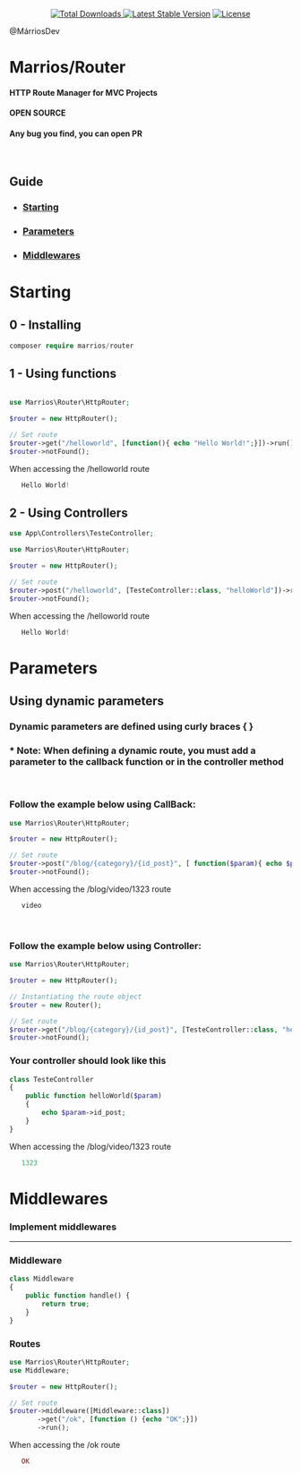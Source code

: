 <p align="center">
    <a href="https://packagist.org/packages/marrios/router"><img src="https://img.shields.io/packagist/dt/marrios/router" alt="Total Downloads"</a>
    <a href="https://packagist.org/packages/marrios/router"><img src="https://img.shields.io/packagist/v/marrios/router" alt="Latest Stable Version"></a>
    <a href="https://packagist.org/packages/marrios/router"><img src="https://img.shields.io/packagist/l/marrios/router" alt="License"></a>
</p>

@MárriosDev
# Marrios/Router


#### HTTP Route Manager for MVC Projects
    
#### OPEN SOURCE

#### Any bug you find, you can open PR
    
<br>

## Guide

* ### [Starting](#starting)
* ### [Parameters](#parameters)
* ### [Middlewares](#middlewares)

# Starting

## 0 - Installing

```php
composer require marrios/router
```


## 1 - Using functions


 ```php
    
use Marrios\Router\HttpRouter;

$router = new HttpRouter();

// Set route
$router->get("/helloworld", [function(){ echo "Hello World!";}])->run();
$router->notFound();

 ```
When accessing the /helloworld route
 ```php
    Hello World!
 ```


 <!-- ======================================== -->

## 2 - Using Controllers


 ```php
use App\Controllers\TesteController;

use Marrios\Router\HttpRouter;

$router = new HttpRouter();

// Set route
$router->post("/helloworld", [TesteController::class, "helloWorld"])->run();
$router->notFound();

 ```
When accessing the /helloworld route
 ```php
    Hello World!
 ```


 <!-- ============================= -->



# Parameters
## Using dynamic parameters 
### Dynamic parameters are defined using curly braces { }
### * Note: When defining a dynamic route, you must add a parameter to the callback function or in the controller method

<br>

### Follow the example below using CallBack:

 ```php
use Marrios\Router\HttpRouter;

$router = new HttpRouter();

// Set route
$router->post("/blog/{category}/{id_post}", [ function($param){ echo $param->category;}])->run();
$router->notFound();

 ```
When accessing the /blog/video/1323 route
 ```php
    video
 ```

 <br>

### Follow the example below using Controller:

 ```php
use Marrios\Router\HttpRouter;

$router = new HttpRouter();

// Instantiating the route object
$router = new Router();

// Set route
$router->get("/blog/{category}/{id_post}", [TesteController::class, "helloWorld"])->run();
$router->notFound();

 ```

### Your controller should look like this
```php
class TesteController
{
    public function helloWorld($param)
    {
        echo $param->id_post;
    }
}
```

When accessing the /blog/video/1323 route
 ```php
    1323
 ```

# Middlewares

### Implement middlewares

<hr>

### Middleware 
```php
class Middleware
{
    public function handle() {
        return true;
    }
}
```
### Routes 
```php
use Marrios\Router\HttpRouter;
use Middleware;

$router = new HttpRouter();

// Set route
$router->middleware([Middleware::class])
       ->get("/ok", [function () {echo "OK";}])
       ->run();

```

When accessing the /ok route
 ```php
    OK
 ```
